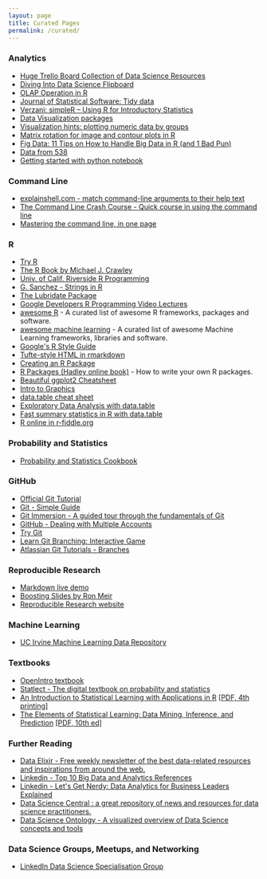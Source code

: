 ```yaml
---
layout: page
title: Curated Pages
permalink: /curated/
---
```


### Analytics

- [Huge Trello Board Collection of Data Science Resources](https://trello.com/b/rbpEfMld/data-science)
- [Diving Into Data Science Flipboard](https://flipboard.com/@thiakx/diving-into-data-science-5823ectuy)
- [OLAP Operation in R](http://architects.dzone.com/articles/olap-operation-r)
- [Journal of Statistical Software: Tidy data](http://www.jsttsoft.org/v59/i10/paper)
- [Verzani: simpleR – Using R for Introductory Statistics](http://cran.r-project.org/doc/contrib/Verzani-SimpleR.pdf)
- [Data Visualization packages](http://www.datavis.ca/R/)
- [Visualization hints: plotting numeric data by groups](http://www.r-bloggers.com/visualization-series-insight-from-cleveland-and-tufte-on-plotting-numeric-data-by-groups/)
- [Matrix rotation for image and contour plots in R](http://blog.snap.uaf.edu/2012/06/08/matrix-rotation-for-image-and-contour-plots-in-r/)
- [Fig Data: 11 Tips on How to Handle Big Data in R (and 1 Bad Pun)](http://theodi.org/blog/fig-data-11-tips-how-handle-big-data-r-and-1-bad-pun)
- [Data from 538](https://github.com/fivethirtyeight/data)
- [Getting started with python notebook](https://medium.com/@adhira_deo/the-environment-for-building-machine-learning-models-a1552116b355)

### Command Line

- [explainshell.com - match command-line arguments to their help text](http://explainshell.com/)
- [The Command Line Crash Course - Quick course in using the command line](http://cli.learncodethehardway.org/book/)
- [Mastering the command line, in one page](https://github.com/jlevy/the-art-of-command-line/blob/master/README.md)

### R

- [Try R](http://tryr.codeschool.com/)
- [The R Book by Michael J. Crawley](https://archive.org/details/TheRBook/)
- [Univ. of Calif. Riverside R Programming](http://manuals.bioinformatics.ucr.edu/home/programming-in-r#TOC-R-Basics)
- [G. Sanchez - Strings in R](http://gastonsanchez.com/Handling_and_Processing_Strings_in_R.pdf)
- [The Lubridate Package](http://www.jstatsoft.org/v40/i03/paper)
- [Google Developers R Programming Video Lectures](http://www.r-bloggers.com/google-developers-r-programming-video-lectures/)
- [awesome R](https://github.com/qinwf/awesome-R) - A curated list of awesome R frameworks, packages and software. 
- [awesome machine learning](https://github.com/josephmisiti/awesome-machine-learning#r) - A curated list of awesome Machine Learning frameworks, libraries and software. 
- [Google's R Style Guide](https://google-styleguide.googlecode.com/svn/trunk/Rguide.xml)
- [Tufte-style HTML in rmarkdown](http://sachsmc.github.io/tufterhadout/)
- [Creating an R Package](http://hilaryparker.com/2014/04/29/writing-an-r-package-from-scratch/)
- [R Packages (Hadley online book)](http://r-pkgs.had.co.nz/) - How to write your own R packages.
- [Beautiful ggplot2 Cheatsheet](http://zevross.com/blog/2014/08/04/beautiful-plotting-in-r-a-ggplot2-cheatsheet-3/)
- [Intro to Graphics](http://bcb.dfci.harvard.edu/~aedin/courses/Bioconductor/2.Plotting.pdf)
- [data.table cheat sheet](https://s3.amazonaws.com/assets.datacamp.com/img/blog/data+table+cheat+sheet.pdf)
- [Exploratory Data Analysis with data.table](http://varianceexplained.org/RData/lessons/lesson4/)
- [Fast summary statistics in R with data.table](http://blog.yhathq.com/posts/fast-summary-statistics-with-data-dot-table.html)
- [R online in r-fiddle.org](http://www.r-fiddle.org/)

### Probability and Statistics

- [Probability and Statistics Cookbook](http://matthias.vallentin.net/probability-and-statistics-cookbook/)

### GitHub

- [Official Git Tutorial](http://git-scm.com/docs/gittutorial)
- [Git - Simple Guide](http://rogerdudler.github.io/git-guide/)
- [Git Immersion - A guided tour through the fundamentals of Git](http://gitimmersion.com/)
- [GitHub - Dealing with Multiple Accounts](http://hmkcode.com/git-tutorial/how-to-deal-with-multiple-github-accounts-on-one-computer/)
- [Try Git](https://try.github.io/levels/1/challenges/1)
- [Learn Git Branching: Interactive Game](http://pcottle.github.com/learnGitBranching/)
- [Atlassian Git Tutorials - Branches](https://www.atlassian.com/git/tutorials/using-branches/)

### Reproducible Research
- [Markdown live demo](http://markdown-here.com/livedemo.html)
- [Boosting Slides by Ron Meir](https://github.com/Aratinga/Misc/blob/master/BoostingTutorial.pdf) 
- [Reproducible Research website](http://reproducibleresearch.net/)

### Machine Learning
- [UC Irvine Machine Learning Data Repository](http://archive.ics.uci.edu/ml/)

### Textbooks
- [OpenIntro textbook](https://www.openintro.org/stat/textbook.php)
- [Statlect - The digital textbook on probability and statistics](http://www.statlect.com/)
- [An Introduction to Statistical Learning with Applications in R](http://www-bcf.usc.edu/~gareth/ISL/) [[PDF, 4th printing]](http://www-bcf.usc.edu/~gareth/ISL/ISLR%20Fourth%20Printing.pdf)
- [The Elements of Statistical Learning: Data Mining, Inference, and Prediction](http://statweb.stanford.edu/~tibs/ElemStatLearn/) [[PDF, 10th ed]](http://statweb.stanford.edu/~tibs/ElemStatLearn/printings/ESLII_print10.pdf)

### Further Reading

- [Data Elixir - Free weekly newsletter of the best data-related resources and inspirations from around the web.](http://dataelixir.com/?referred=true)
- [Linkedin - Top 10 Big Data and Analytics References](https://www.linkedin.com/pulse/article/20140810194033-111366377-top-10-big-data-and-analytics-references)
- [Linkedin - Let's Get Nerdy: Data Analytics for Business Leaders Explained](https://www.linkedin.com/pulse/article/20140918162814-111366377-let-s-get-nerdy-data-analytics-for-business-leaders-explained)
- [Data Science Central : a great repository of news and resources for data science practitioners.](http://www.datasciencecentral.com)
- [Data Science Ontology - A visualized overview of Data Science concepts and tools](http://datascienceontology.com/)

### Data Science Groups, Meetups, and Networking

- [LinkedIn Data Science Specialisation Group](https://www.linkedin.com/groups/Coursera-Specialization-Data-Science-7495000?home=&gid=7495000&trk=anet_ug_hm&goback=%2Egmp_7495000)
